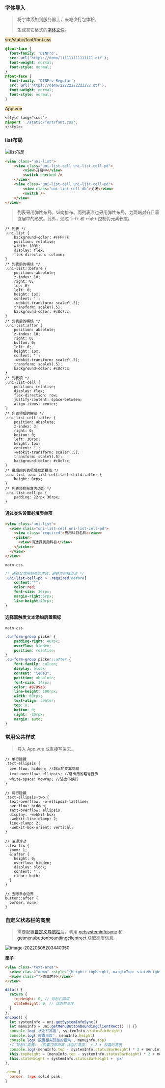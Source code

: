 ### 字体导入

> 将字体添加到服务器上，来减少打包体积。
>
> 生成其它格式的[字体文件](https://www.csdn.net/tags/MtjaggwsMjk1NTgtYmxvZwO0O0OO0O0O.html)。

<span style="backGround: #efe0b9">src/static/font/font.css</span>

```css
@font-face {
  font-family: 'DINPro';
  src: url('https://demo/111111111111111.otf');
  font-weight: normal;
  font-style: normal;
}
@font-face {
  font-family: 'DINPro-Regular';
  src: url('https://demo/22222222222222.otf');
  font-weight: normal;
  font-style: normal;
}
```



<span style="backGround: #efe0b9">App.vue</span>

```css
<style lang="scss">
@import './static/font/font.css';
</style>
```



### list布局

![list布局](./img/list布局.png)

```html
<view class="uni-list">
    <view class="uni-list-cell uni-list-cell-pd">
        <view>开启中</view>
        <switch checked />
    </view>
    <view class="uni-list-cell uni-list-cell-pd">
        <view class="uni-list-cell-db">关闭</view>
        <switch />
    </view>
</view>
```

> 列表采用弹性布局，纵向排布。而列表项也采用弹性布局，为两端对齐且垂直居中的形式。此外，通过 `left` 和 `right` 控制伪元素长度。

```less
/* 列表 */
.uni-list {
	background-color: #FFFFFF;
	position: relative;
	width: 100%;
	display: flex;
	flex-direction: column;
}
/* 列表前的横线 */
.uni-list::before {
    position: absolute;
    z-index: 10;
    right: 0;
    top: 0;
    left: 0;
    height: 1px;
    content: '';
    -webkit-transform: scaleY(.5);
    transform: scaleY(.5);
    background-color: #c8c7cc;
}
/* 列表后的横线 */
.uni-list:after {
	position: absolute;
	z-index: 10;
	right: 0;
	bottom: 0;
	left: 0;
	height: 1px;
	content: '';
	-webkit-transform: scaleY(.5);
	transform: scaleY(.5);
	background-color: #c8c7cc;
}
/* 列表项 */
.uni-list-cell {
	position: relative;
	display: flex;
	flex-direction: row;
	justify-content: space-between;
	align-items: center;
}
/* 列表项后的横线 */
.uni-list-cell::after {
	position: absolute;
	z-index: 3;
	right: 0;
	bottom: 0;
	left: 30rpx;
	height: 1px;
	content: '';
	-webkit-transform: scaleY(.5);
	transform: scaleY(.5);
	background-color: #c8c7cc;
}
/* 最后的列表项后取消横线 */
.uni-list .uni-list-cell:last-child::after {
	height: 0rpx;
}
/* 列表项的标准内边距 */
.uni-list-cell-pd {
	padding: 22rpx 30rpx;
}

```

#### 通过类名设置必填表单项

```html
<view class="uni-list">
  <view class="uni-list-cell uni-list-cell-pd">
    <view class="required">费用科目名称</view>
    <picker>
      <view>请选择费用科目</view>
    </picker>
  </view>
</view>
```

`main.css`

```css
/* 通过父类限制类的生效，避免作用域混淆 */
.uni-list-cell-pd > .required:before{
	content:"*";
	color:red;
	font-size: 30rpx;
	margin-right:5rpx;
	line-height:40rpx;
}
```

#### 选择器触发文本添加后置图标

`main.css`

```css
.cu-form-group picker {
	padding-right: 40rpx;
	overflow: hidden;
	position: relative;
}
.cu-form-group picker::after {
	font-family: cuIcon;
	display: block;
	content: "\e6a3";
	position: absolute;
	font-size: 34rpx;
	color: #8799a3;
	line-height: 100rpx;
	width: 60rpx;
	text-align: center;
	top: 0;
	bottom: 0;
	right: -20rpx;
	margin: auto;
}
```



### 常用公共样式

> 导入 App.vue 或直接写进去。

```less
// 单行隐藏
.text-ellipsis {
  overflow: hidden; //超出的文本隐藏
  text-overflow: ellipsis; //溢出用省略号显示
  white-space: nowrap; //溢出不换行
}

// 两行隐藏
.text-ellipsis-two {
  text-overflow: -o-ellipsis-lastline;
  overflow: hidden;
  text-overflow: ellipsis;
  display: -webkit-box;
  -webkit-line-clamp: 2;
  line-clamp: 2;
  -webkit-box-orient: vertical;
}

// 清理浮动
.clearfix {
  zoom: 1;
  &:after {
    height: 0;
    overflow: hidden;
    display: block;
    content: '';
    clear: both;
  }
}

// 去除多余边界
button::after {
  border: none;
}
```



### 自定义状态栏的高度

> 需要配置[自定义导航栏](https://uniapp.dcloud.io/collocation/pages.html#globalstyle)后，利用 [getsysteminfosync](https://uniapp.dcloud.io/api/system/info.html#getsysteminfosync) 和 [getmenubuttonboundingclientrect](https://uniapp.dcloud.io/api/ui/menuButton.html#getmenubuttonboundingclientrect) 获取高度信息。

![image-20220505203440350](./img/状态栏.jpg)



**栗子**

```html
<view class="text-area">
  <view class="demo" :style="{height: topHeight, marginTop: stateHeight}">测试高度</view>
  <view class="">页面内容</view>
</view>
```
```javascript
data() {
  return {
    topHeight: 0, // 导航栏高度
    stateHeight: 0, // 状态栏高度
  }
},
onLoad() {
  let systemInfo = uni.getSystemInfoSync()
  let menuInfo = uni.getMenuButtonBoundingClientRect() || {}
  console.log('状态栏高度', systemInfo.statusBarHeight)
  console.log('胶囊高度', menuInfo.height)
  console.log('胶囊距离顶部的距离', menuInfo.top)
  // 导航栏高度= （胶囊顶部距离-状态栏高度） x 2 + 胶囊的高度
  console.log((menuInfo.top - systemInfo.statusBarHeight) * 2 + menuInfo.height)
  this.topHeight = (menuInfo.top - systemInfo.statusBarHeight) * 2 + menuInfo.height + 'px'
  this.stateHeight = systemInfo.statusBarHeight + 'px'
},

.demo {
  border: 1rpx solid pink;
}
```



